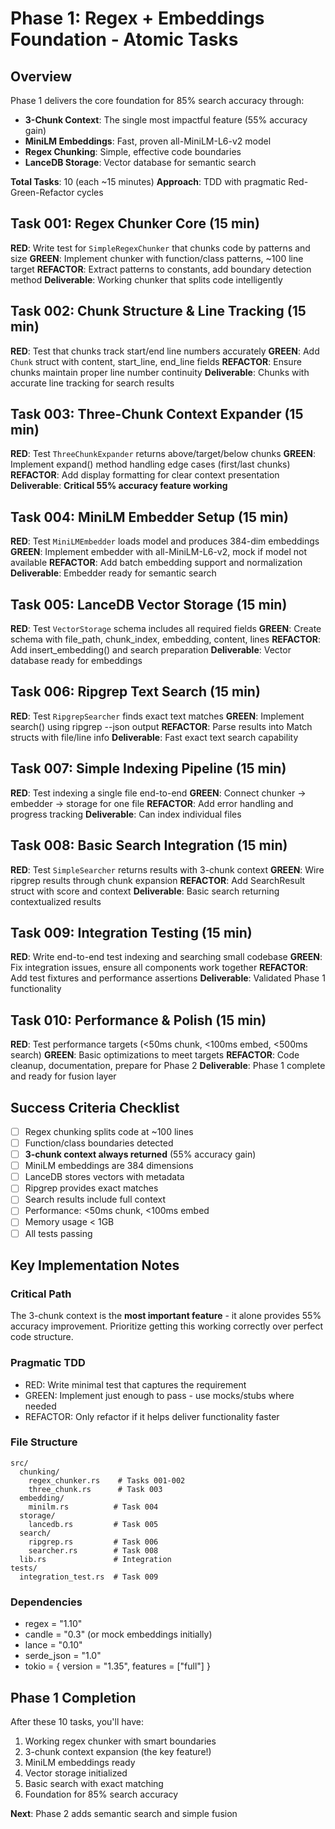 # Phase 1: Regex + Embeddings Foundation - Atomic Tasks

## Overview
Phase 1 delivers the core foundation for 85% search accuracy through:
- **3-Chunk Context**: The single most impactful feature (55% accuracy gain)
- **MiniLM Embeddings**: Fast, proven all-MiniLM-L6-v2 model
- **Regex Chunking**: Simple, effective code boundaries
- **LanceDB Storage**: Vector database for semantic search

**Total Tasks**: 10 (each ~15 minutes)
**Approach**: TDD with pragmatic Red-Green-Refactor cycles

## Task 001: Regex Chunker Core (15 min)
**RED**: Write test for `SimpleRegexChunker` that chunks code by patterns and size
**GREEN**: Implement chunker with function/class patterns, ~100 line target
**REFACTOR**: Extract patterns to constants, add boundary detection method
**Deliverable**: Working chunker that splits code intelligently

## Task 002: Chunk Structure & Line Tracking (15 min)
**RED**: Test that chunks track start/end line numbers accurately
**GREEN**: Add `Chunk` struct with content, start_line, end_line fields
**REFACTOR**: Ensure chunks maintain proper line number continuity
**Deliverable**: Chunks with accurate line tracking for search results

## Task 003: Three-Chunk Context Expander (15 min)
**RED**: Test `ThreeChunkExpander` returns above/target/below chunks
**GREEN**: Implement expand() method handling edge cases (first/last chunks)
**REFACTOR**: Add display formatting for clear context presentation
**Deliverable**: **Critical 55% accuracy feature working**

## Task 004: MiniLM Embedder Setup (15 min)
**RED**: Test `MiniLMEmbedder` loads model and produces 384-dim embeddings
**GREEN**: Implement embedder with all-MiniLM-L6-v2, mock if model not available
**REFACTOR**: Add batch embedding support and normalization
**Deliverable**: Embedder ready for semantic search

## Task 005: LanceDB Vector Storage (15 min)
**RED**: Test `VectorStorage` schema includes all required fields
**GREEN**: Create schema with file_path, chunk_index, embedding, content, lines
**REFACTOR**: Add insert_embedding() and search preparation
**Deliverable**: Vector database ready for embeddings

## Task 006: Ripgrep Text Search (15 min)
**RED**: Test `RipgrepSearcher` finds exact text matches
**GREEN**: Implement search() using ripgrep --json output
**REFACTOR**: Parse results into Match structs with file/line info
**Deliverable**: Fast exact text search capability

## Task 007: Simple Indexing Pipeline (15 min)
**RED**: Test indexing a single file end-to-end
**GREEN**: Connect chunker → embedder → storage for one file
**REFACTOR**: Add error handling and progress tracking
**Deliverable**: Can index individual files

## Task 008: Basic Search Integration (15 min)
**RED**: Test `SimpleSearcher` returns results with 3-chunk context
**GREEN**: Wire ripgrep results through chunk expansion
**REFACTOR**: Add SearchResult struct with score and context
**Deliverable**: Basic search returning contextualized results

## Task 009: Integration Testing (15 min)
**RED**: Write end-to-end test indexing and searching small codebase
**GREEN**: Fix integration issues, ensure all components work together
**REFACTOR**: Add test fixtures and performance assertions
**Deliverable**: Validated Phase 1 functionality

## Task 010: Performance & Polish (15 min)
**RED**: Test performance targets (<50ms chunk, <100ms embed, <500ms search)
**GREEN**: Basic optimizations to meet targets
**REFACTOR**: Code cleanup, documentation, prepare for Phase 2
**Deliverable**: Phase 1 complete and ready for fusion layer

## Success Criteria Checklist
- [ ] Regex chunking splits code at ~100 lines
- [ ] Function/class boundaries detected
- [ ] **3-chunk context always returned** (55% accuracy gain)
- [ ] MiniLM embeddings are 384 dimensions
- [ ] LanceDB stores vectors with metadata
- [ ] Ripgrep provides exact matches
- [ ] Search results include full context
- [ ] Performance: <50ms chunk, <100ms embed
- [ ] Memory usage < 1GB
- [ ] All tests passing

## Key Implementation Notes

### Critical Path
The 3-chunk context is the **most important feature** - it alone provides 55% accuracy improvement. Prioritize getting this working correctly over perfect code structure.

### Pragmatic TDD
- RED: Write minimal test that captures the requirement
- GREEN: Implement just enough to pass - use mocks/stubs where needed
- REFACTOR: Only refactor if it helps deliver functionality faster

### File Structure
```
src/
  chunking/
    regex_chunker.rs    # Tasks 001-002
    three_chunk.rs      # Task 003
  embedding/
    minilm.rs          # Task 004
  storage/
    lancedb.rs         # Task 005
  search/
    ripgrep.rs         # Task 006
    searcher.rs        # Task 008
  lib.rs               # Integration
tests/
  integration_test.rs  # Task 009
```

### Dependencies
- regex = "1.10"
- candle = "0.3" (or mock embeddings initially)
- lance = "0.10"
- serde_json = "1.0"
- tokio = { version = "1.35", features = ["full"] }

## Phase 1 Completion
After these 10 tasks, you'll have:
1. Working regex chunker with smart boundaries
2. 3-chunk context expansion (the key feature!)
3. MiniLM embeddings ready
4. Vector storage initialized
5. Basic search with exact matching
6. Foundation for 85% search accuracy

**Next**: Phase 2 adds semantic search and simple fusion